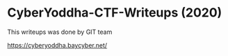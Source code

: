 # CyberYoddha-CTF-Writeups (2020)

This writeups was done by GIT team

https://cyberyoddha.baycyber.net/
